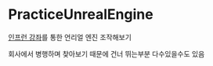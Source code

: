 # PracticeUnrealEngine

[인프런 강좌](https://www.inflearn.com/course/%EC%96%B8%EB%A6%AC%EC%96%BC-%EC%97%94%EC%A7%844-%EC%9E%85%EB%AC%B8/dashboard)를 통한 언리얼 엔진 조작해보기

회사에서 병행하며 찾아보기 때문에 건너 뛰는부분 다수있을수도 있음

